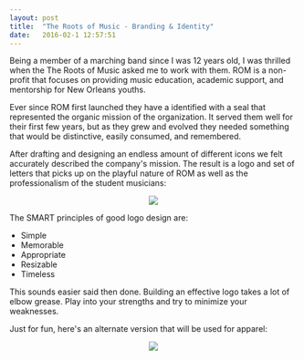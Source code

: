 ```yaml
---
layout: post
title:  "The Roots of Music - Branding & Identity"
date:   2016-02-1 12:57:51
---
```




<p>Being a member of a marching band since I was 12 years old, I was thrilled when the The Roots of Music asked me to work with them. ROM is a non-profit that focuses on providing music education, academic support, and mentorship for New Orleans youths. </p>

<p>Ever since ROM first launched they have a identified with a seal that represented the organic mission of the organization. It served them well for their first few years, but as they grew and evolved they needed something that would be distinctive, easily consumed, and remembered. </p>

<p>After drafting and designing an endless amount of different icons we felt accurately described the company's mission. The result is a logo and set of letters that picks up on the playful nature of ROM as well as the professionalism of the student musicians:</p>

<center>
<img style="max-width:650px;" src="{{ site.baseurl }}/assets/img/roots.jpg">
</center>

<p>
The SMART principles of good logo design are:
</p>
<ul style="padding-left:20px;">
<li>Simple</li>
<li>Memorable</li>
<li>Appropriate</li>
<li>Resizable</li>
<li>Timeless</li>
</ul>
<p>
This sounds easier said then done. Building an effective logo takes a lot of elbow grease. Play into your strengths and try to minimize your weaknesses. 
</p>

<p>
Just for fun, here's an alternate version that will be used for apparel:
</p>
<center><img style="max-width:650px;" src="{{ site.baseurl }}/assets/img/roots-circle.jpg"></center>
